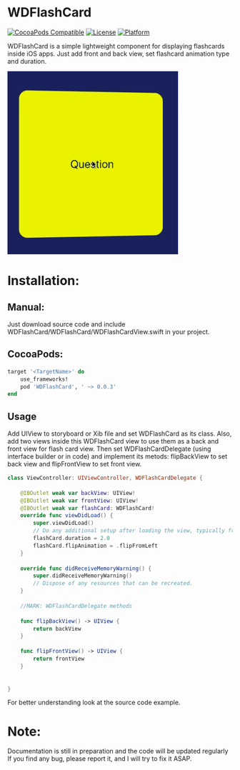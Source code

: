 # WDFlashCard
[![CocoaPods Compatible](https://img.shields.io/cocoapods/v/WDFlashCard.svg)](http://cocoapods.org/pods/WDFlashCard)
[![License](https://img.shields.io/cocoapods/l/WDFlashCard.svg?style=flat)](http://cocoapods.org/pods/WDFlashCard)
[![Platform](https://img.shields.io/cocoapods/p/WDFlashCard.svg?style=flat)](http://cocoapods.org/pods/WDFlashCard)

WDFlashCard is a simple lightweight component for displaying flashcards inside iOS apps. Just add front and back view, set flashcard animation type and duration.

 ![GitHub Logo](/Resources/FlashCard.gif)

# Installation:
## Manual:
Just download source code and include WDFlashCard/WDFlashCard/WDFlashCardView.swift in your project.

## CocoaPods:
```Ruby
target '<TargetName>' do
    use_frameworks!
    pod 'WDFlashCard', ' ~> 0.0.3'
end
```

## Usage

Add UIView to storyboard or Xib file and set WDFlashCard as its class. Also, add two views inside this WDFlashCard view to use them as a back and front view for flash card view. Then set WDFlashCardDelegate (using interface builder or in code) and implement its metods: flipBackView to set back view and flipFrontView to set front view.

```Swift
class ViewController: UIViewController, WDFlashCardDelegate {
    
    @IBOutlet weak var backView: UIView!
    @IBOutlet weak var frontView: UIView!
    @IBOutlet weak var flashCard: WDFlashCard!
    override func viewDidLoad() {
        super.viewDidLoad()
        // Do any additional setup after loading the view, typically from a nib.
        flashCard.duration = 2.0
        flashCard.flipAnimation = .flipFromLeft
    }
    
    override func didReceiveMemoryWarning() {
        super.didReceiveMemoryWarning()
        // Dispose of any resources that can be recreated.
    }
    
    //MARK: WDFlashCardDelegate methods
    
    func flipBackView() -> UIView {
        return backView
    }
    
    func flipFrontView() -> UIView {
        return frontView
    }
    
    
}
```

For better understanding look at the source code example.

# Note:
Documentation is still in preparation and the code will be updated regularly
<br>If you find any bug, please report it, and I will try to fix it ASAP.

